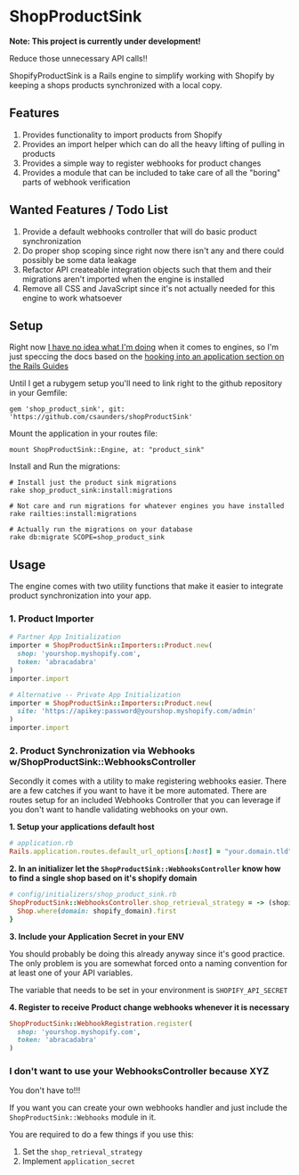 # ShopProductSink

**Note: This project is currently under development!**

Reduce those unnecessary API calls!!

ShopifyProductSink is a Rails engine to simplify working with
Shopify by keeping a shops products synchronized with a local copy.

## Features

1. Provides functionality to import products from Shopify
2. Provides an import helper which can do all the heavy lifting of pulling in products
3. Provides a simple way to register webhooks for product changes
4. Provides a module that can be included to take care of all the "boring" parts of webhook verification

## Wanted Features / Todo List

1. Provide a default webhooks controller that will do basic product synchronization
2. Do proper shop scoping since right now there isn't any and there could possibly be some data leakage
3. Refactor API createable integration objects such that them and their migrations aren't imported when the engine is installed
4. Remove all CSS and JavaScript since it's not actually needed for this engine to work whatsoever

## Setup

Right now [I have no idea what I'm doing](https://i.chzbgr.com/maxW500/5836571648/hD263FFD6/) when it comes to engines,
so I'm just speccing the docs based on the [hooking into an application section on the Rails Guides](http://edgeguides.rubyonrails.org/engines.html#hooking-into-an-application)

Until I get a rubygem setup you'll need to link right to the github repository in your
Gemfile:

```
gem 'shop_product_sink', git: 'https://github.com/csaunders/shopProductSink'
```

Mount the application in your routes file:

```
mount ShopProductSink::Engine, at: "product_sink"
```

Install and Run the migrations:

```
# Install just the product sink migrations
rake shop_product_sink:install:migrations

# Not care and run migrations for whatever engines you have installed
rake railties:install:migrations

# Actually run the migrations on your database
rake db:migrate SCOPE=shop_product_sink
```

## Usage

The engine comes with two utility functions that make it easier to integrate
product synchronization into your app.

### 1. Product Importer

```ruby
# Partner App Initialization
importer = ShopProductSink::Importers::Product.new(
  shop: 'yourshop.myshopify.com',
  token: 'abracadabra'
)
importer.import

# Alternative -- Private App Initialization
importer = ShopProductSink::Importers::Product.new(
  site: 'https://apikey:password@yourshop.myshopify.com/admin'
)
importer.import
```

### 2. Product Synchronization via Webhooks w/ShopProductSink::WebhooksController

Secondly it comes with a utility to make registering webhooks easier. There are a few catches if you want to have
it be more automated. There are routes setup for an included Webhooks Controller that you can leverage if you don't
want to handle validating webhooks on your own.

**1. Setup your applications default host**

```ruby
# application.rb
Rails.application.routes.default_url_options[:host] = "your.domain.tld"
```

**2. In an initializer let the `ShopProductSink::WebhooksController` know how to find
a single shop based on it's shopify domain**

```ruby
# config/initializers/shop_product_sink.rb
ShopProductSink::WebhooksController.shop_retrieval_strategy = -> (shopify_domain) {
  Shop.where(domain: shopify_domain).first
}
```

**3. Include your Application Secret in your ENV**

You should probably be doing this already anyway since it's good practice. The only problem
is you are somewhat forced onto a naming convention for at least one of your API variables.

The variable that needs to be set in your environment is `SHOPIFY_API_SECRET`

**4. Register to receive Product change webhooks whenever it is necessary**

```ruby
ShopProductSink::WebhookRegistration.register(
  shop: 'yourshop.myshopify.com',
  token: 'abracadabra'
)
```

### I don't want to use your WebhooksController because XYZ

You don't have to!!!

If you want you can create your own webhooks handler and just include the `ShopProductSink::Webhooks` module in it.

You are required to do a few things if you use this:

1. Set the `shop_retrieval_strategy`
2. Implement `application_secret`
